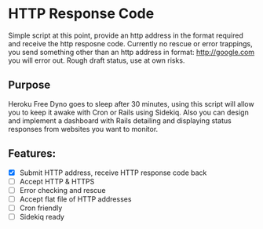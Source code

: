 # HTTP Response Code

Simple script at this point, provide an http address in the format required and receive the http resposne code. Currently no rescue or error trappings, you send something other than an http address in format: http://google.com you will error out. Rough draft status, use at own risks.

## Purpose

Heroku Free Dyno goes to sleep after 30 minutes, using this script will allow you to keep it awake with Cron or Rails using Sidekiq. Also you can design and implement a dashboard with Rails detailing and displaying status responses from websites you want to monitor.

## Features:

- [x] Submit HTTP address, receive HTTP response code back
- [ ] Accept HTTP & HTTPS
- [ ] Error checking and rescue
- [ ] Accept flat file of HTTP addresses
- [ ] Cron friendly
- [ ] Sidekiq ready
